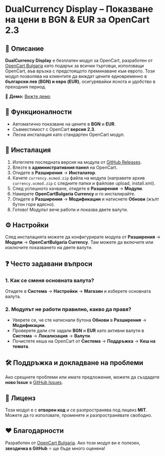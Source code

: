 # DualCurrency Display – Показване на цени в BGN & EUR за OpenCart 2.3

## 📌 Описание
**DualCurrency Display** е безплатен модул за OpenCart, разработен от [OpenCart Bulgaria](https://opencartbulgaria.com) като подарък за всички търговци, използващи OpenCart, във връзка с предстоящото преминаване към еврото. Този модул позволява на клиентите да виждат цените едновременно в **български лев (BGN) и евро (EUR)**, осигурявайки яснота и удобство в преходния период.

🔗 **Демо:** [Вижте демо](https://invbg.opencartsupports.com/)

## 🔧 Функционалности
- Автоматично показване на цените в **BGN** и **EUR**.
- Съвместимост с OpenCart **версия 2.3**.
- Лесна инсталация като стандартен OpenCart модул.

## 🚀 Инсталация
1. Изтеглете последната версия на модула от [GitHub Releases](https://github.com/opencartbulgaria/DualCurrency-Display-OpenCart-2/releases).
2. Влезте в **административния панел** на OpenCart.
3. Отидете в **Разширения** → **Инсталатор**.
4. Качете `currency.ocmod.zip` файла на модула (направете архив `currency.ocmod.zip` с следните папки и файлове upload, install.xml).
5. След успешното качване, отидете в **Разширения** → **Модули**.
6. Намерете **OpenCartBulgaria Currency** и го инсталирайте.
7. Отидете в **Разширения** → **Модификации** и натиснете **Обнови** (жълт бутон горе вдясно).
8. Готово! Модулът вече работи и показва двете валути.

## ⚙ Настройки
След инсталацията можете да конфигурирате модула от **Разширения** → **Модули** → **OpenCartBulgaria Currency**. Там можете да включите или изключите показването на двете валути.

## ❓ Често задавани въпроси
### 1. Как се сменя основната валута?
Отидете в **Система** → **Настройки** → **Магазин** и изберете основната валута.

### 2. Модулът не работи правилно, какво да правя?
- Уверете се, че сте натиснали бутона **Обнови** в **Разширения** → **Модификации**.
- Проверете дали сте задали **BGN** и **EUR** като активни валути в **Система** → **Локализация** → **Валути**.
- Почистете кеша на OpenCart от **Система** → **Поддръжка** → **Кеш на темата**.

## 🛠 Поддръжка и докладване на проблеми
Ако срещнете проблеми или имате предложения, можете да създадете **ново Issue** в [GitHub Issues](https://github.com/opencartbulgaria/DualCurrency-Display-OpenCart-2/issues).

## 📜 Лиценз
Този модул е с **отворен код** и се разпространява под лиценз **MIT**. Можете да го използвате, променяте и разпространявате свободно.

## ❤️ Благодарности
Разработен от [OpenCart Bulgaria](https://opencartbulgaria.com/). Ако този модул ви е полезен, **звездичка в GitHub** ⭐ ще бъде много оценена!

